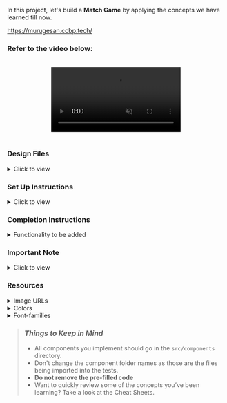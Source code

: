 In this project, let's build a **Match Game** by applying the concepts we have learned till now.

https://murugesan.ccbp.tech/

### Refer to the video below:

<br/>
<div style="text-align: center;">
  <video style="max-width:80%;box-shadow:0 2.8px 2.2px rgba(0, 0, 0, 0.12);outline:none;" loop="true" autoplay="autoplay" controls="controls" muted>
    <source src="https://assets.ccbp.in/frontend/content/react-js/match-game-output.mp4" type="video/mp4">
  </video>
</div>
<br/>

### Design Files

<details>
<summary>Click to view</summary>

- [Extra Small (Size < 576px) and Small (Size >= 576px)](https://assets.ccbp.in/frontend/content/react-js/match-game-sm-outputs.png)
- [Medium (Size >= 768px), Large (Size >= 992px) and Extra Large (Size >= 1200px) - Match Game](https://assets.ccbp.in/frontend/content/react-js/match-game-lg-output.png)
- [Medium (Size >= 768px), Large (Size >= 992px) and Extra Large (Size >= 1200px) - Scorecard](https://assets.ccbp.in/frontend/content/react-js/match-game-score-card-lg-output.png)

</details>

### Set Up Instructions

<details>
<summary>Click to view</summary>

- Download dependencies by running `npm install`
- Start up the app using `npm start`
</details>

### Completion Instructions

<details>
<summary>Functionality to be added</summary>
<br/>

The app must have the following functionalities

- Initially,
  - Score should be `0` and time should be `60` sec
  - The image to be matched should have the src attribute value as the value of the key `imageUrl` from the first object in **imagesList** provided
  - The **Fruits** tab should be active and the thumbnails with **FRUIT** as their category should be displayed
- The timer should start running backwards from the `60` sec
- When a tab is clicked, then the thumbnails in the corresponding category should be displayed
- When a thumbnail is clicked, if that is matched with the image to be matched,
  - Score is incremented by one
  - The new image to be matched should be generated randomly among the value of the key `imageUrl` from **imagesList** provided
- When a thumbnail is clicked, if it is not matched with the image to be matched,
  - The game should end, and the [Scorecard](https://assets.ccbp.in/frontend/content/react-js/match-game-score-card-lg-output.png) view should be displayed
  - When **PLAY AGAIN** button is clicked, then we should be able to play the game again
    - The score and time values should be reset to `0` and `60` sec respectively
    - The image to be matched should reset to the value of the key `imageUrl` from the first object in **imagesList** provided
    - The active tab should reset to **Fruits**, and the thumbnails with **FRUIT** as their category should be displayed
- When the timer reached `0` sec, then the game should end, and the [Scorecard](https://assets.ccbp.in/frontend/content/react-js/match-game-score-card-lg-output.png) view should be displayed
- The App is provided with `tabsList`. It consists of a list of tabItem objects with the following properties in each tabItem object

  |     Key     | Data Type |
  | :---------: | :-------: |
  |    tabId    |  String   |
  | displayText |  String   |

- The App is provided with `imagesList`. It consists of a list of imageItem objects with the following properties in each imageItem object

  |     Key      | Data Type |
  | :----------: | :-------: |
  |      id      |  String   |
  |   imageUrl   |  String   |
  | thumbnailUrl |  String   |
  |   category   |  String   |

</details>

### Important Note

<details>
<summary>Click to view</summary>

<br/>

**The following instructions are required for the tests to pass**

- The image to be matched in the app should have the alt as **match**
- The thumbnail images in the app should have the alt as **thumbnail**

</details>

### Resources

<details>
<summary>Image URLs</summary>

- [https://assets.ccbp.in/frontend/react-js/match-game-bg.png](https://assets.ccbp.in/frontend/react-js/match-game-bg.png)
- [https://assets.ccbp.in/frontend/react-js/match-game-score-card-lg-bg.png](https://assets.ccbp.in/frontend/react-js/match-game-score-card-lg-bg.png)
- [https://assets.ccbp.in/frontend/react-js/match-game-score-card-sm-bg.png](https://assets.ccbp.in/frontend/react-js/match-game-score-card-sm-bg.png)
- [https://assets.ccbp.in/frontend/react-js/match-game-website-logo.png](https://assets.ccbp.in/frontend/react-js/match-game-website-logo.png) alt should be **website logo**
- [https://assets.ccbp.in/frontend/react-js/match-game-timer-img.png](https://assets.ccbp.in/frontend/react-js/match-game-timer-img.png) alt should be **timer**
- [https://assets.ccbp.in/frontend/react-js/match-game-play-again-img.png](https://assets.ccbp.in/frontend/react-js/match-game-play-again-img.png) alt should be **reset**
- [https://assets.ccbp.in/frontend/react-js/match-game-trophy.png](https://assets.ccbp.in/frontend/react-js/match-game-trophy.png) alt should be **trophy**

</details>

<details>
<summary>Colors</summary>

<br/>

<div style="background-color:#2c0e3a; width: 150px; padding: 10px; color: white">Hex: #2c0e3a</div>
<div style="background-color:#ffffff; width: 150px; padding: 10px; color: black">Hex: #ffffff</div>
<div style="background-color:#fec653; width: 150px; padding: 10px; color: black">Hex: #fec653</div>
<div style="background-color:#cf60c8; width: 150px; padding: 10px; color: black">Hex: #cf60c8</div>
</details>

<details>
<summary>Font-families</summary>

- Roboto

</details>

> ### _Things to Keep in Mind_
>
> - All components you implement should go in the `src/components` directory.
> - Don't change the component folder names as those are the files being imported into the tests.
> - **Do not remove the pre-filled code**
> - Want to quickly review some of the concepts you’ve been learning? Take a look at the Cheat Sheets.

